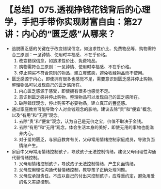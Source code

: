 # 【总结】075.透视挣钱花钱背后的心理学，手把手带你实现财富自由：第27讲：内心的“匮乏感”从哪来？

-   逃脱匮乏感的关键在于改变错误信念，如追求性价比、免费物品等，购物需符合三原则：一见钟情、使用时幸福感、不在乎价格。
    1.  改变错误信念，如追求性价比、免费物品。
    2.  购物需符合三原则：一见钟情、使用时幸福感、不在乎价格。
    3.  停止购买不符合原则的物品，建立豐盛感，避免收藏物品而不使用。
-   匮乏感源于内心，即使拥有很多也感觉不足，需要意识到匮乏感并停止购物，整理物品可以发现自己的匮乏感所在。
    1.  内心匮乏感源于感受，即使拥有很多也感觉不足。
    2.  意识到匮乏感并停止购物，整理物品可以发现自己的匮乏感所在。
    3.  破除错误观念，停止购买不必要物品，建立真正的豐盛感。
-   通过家庭教育可能导致个人对金钱观念的影响，建议去除“贵”和“便宜”概念，以及“有用”和“无用”观念。
    1.  去除“贵”和“便宜”观念，认为自己是无价之宝，价值不取决于金钱。
    2.  去除“有用”和“无用”观念，体会生活本身的美好，即使无用的事物也能滋养内心。
    3.  对于爱的匮乏，与家庭教育有关，父母常用情绪控制家庭成员，导致负面情绪产生。
-   家庭中父母常用情绪控制孩子，导致孩子无法控制情绪，建议父母用理性沟通代替情绪控制。
    1.  父母用情绪控制孩子，导致孩子无法控制情绪，产生负面情绪。
    2.  父母应用理性沟通代替情绪控制，教导孩子正确处理问题。
    3.  父母应承担责任，不应以自己的付出来控制孩子，应尊重约定，避免用爱的名义实施控制。